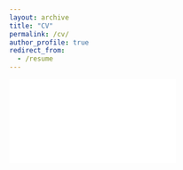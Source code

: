 ```yaml
---
layout: archive
title: "CV"
permalink: /cv/
author_profile: true
redirect_from:
  - /resume
---
```


<embed src="/files/websiteCV_2022.5.5.pdf" type="application/pdf">
